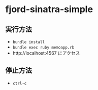 # fjord-sinatra-simple

## 実行方法
- `bundle install`
- `bundle exec ruby memoapp.rb`
- http://localhost:4567 にアクセス

## 停止方法
- `ctrl-c`